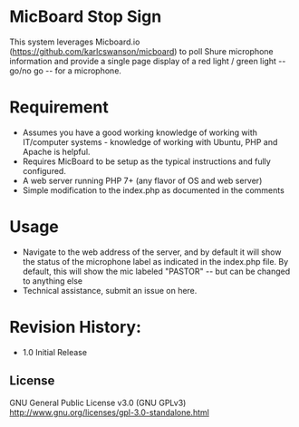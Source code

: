 # MicBoard Stop Sign
This system leverages Micboard.io (https://github.com/karlcswanson/micboard) to poll Shure microphone information and provide a single page display of a red light / green light -- go/no go -- for a microphone.

# Requirement
* Assumes you have a good working knowledge of working with IT/computer systems - knowledge of working with Ubuntu, PHP and Apache is helpful.
* Requires MicBoard to be setup as the typical instructions and fully configured.
* A web server running PHP 7+ (any flavor of OS and web server)
* Simple modification to the index.php as documented in the comments

# Usage
* Navigate to the web address of the server, and by default it will show the status of the microphone label as indicated in the index.php file. By default, this will show the mic labeled "PASTOR" -- but can be changed to anything else
* Technical assistance, submit an issue on here.

# Revision History:
* 1.0 Initial Release

## License
GNU General Public License v3.0 (GNU GPLv3)
http://www.gnu.org/licenses/gpl-3.0-standalone.html